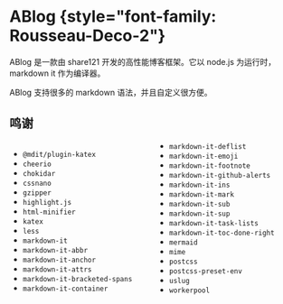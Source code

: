 # ABlog {style="font-family: Rousseau-Deco-2"}

ABlog 是一款由 share121 开发的高性能博客框架。它以 node.js 为运行时，markdown it 作为编译器。

ABlog 支持很多的 markdown 语法，并且自定义很方便。

## 鸣谢

<div style="column-width: 15em">

- `@mdit/plugin-katex`
- `cheerio`
- `chokidar`
- `cssnano`
- `gzipper`
- `highlight.js`
- `html-minifier`
- `katex`
- `less`
- `markdown-it`
- `markdown-it-abbr`
- `markdown-it-anchor`
- `markdown-it-attrs`
- `markdown-it-bracketed-spans`
- `markdown-it-container`
- `markdown-it-deflist`
- `markdown-it-emoji`
- `markdown-it-footnote`
- `markdown-it-github-alerts`
- `markdown-it-ins`
- `markdown-it-mark`
- `markdown-it-sub`
- `markdown-it-sup`
- `markdown-it-task-lists`
- `markdown-it-toc-done-right`
- `mermaid`
- `mime`
- `postcss`
- `postcss-preset-env`
- `uslug`
- `workerpool`

</div>
